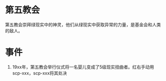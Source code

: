 # 第五教会
第五教会崇拜绿现实中的神灵，他们从绿现实中获取异常的力量，是基金会和人类的敌人。

# 事件
1. 19xx年，第五教会举行仪式将一名婴儿变成了5级现实扭曲者。红右手动用scp-xxx，scp-xxx将其处决